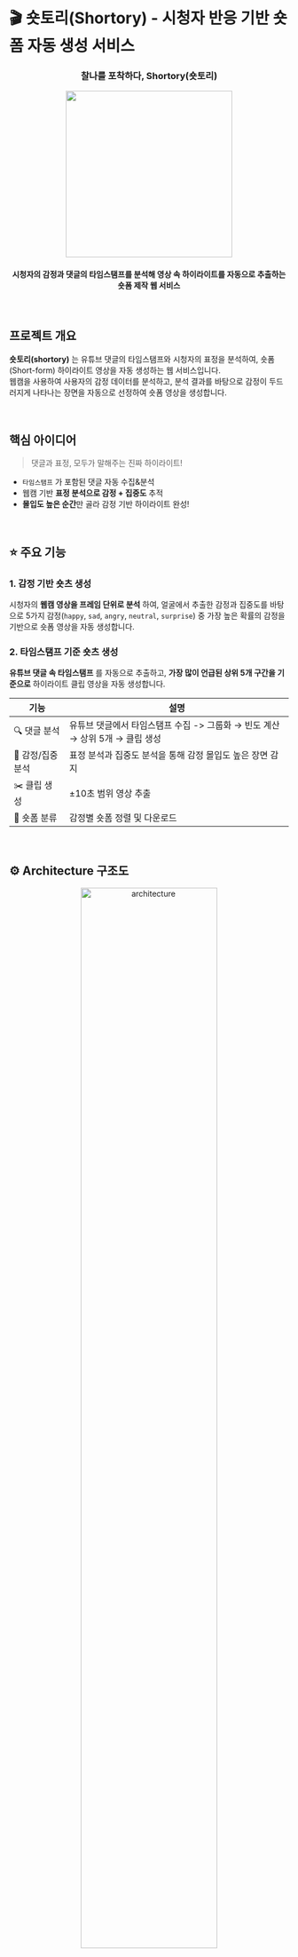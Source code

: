 # 🎬 숏토리(Shortory) - 시청자 반응 기반 숏폼 자동 생성 서비스  


<h3 align="center">찰나를 포착하다, <strong>Shortory(숏토리)</strong></h3>






<p align="center">
  <img src="https://github.com/user-attachments/assets/255f9526-a164-4130-b27d-3e6b5ef13110" width="300" />
</p>

 
<h4 align="center">시청자의 감정과 댓글의 타임스탬프를 분석해 영상 속 하이라이트를 자동으로 추출하는 숏폼 제작 웹 서비스</strong></h4>

<br />

## 프로젝트 개요
**숏토리(shortory)** 는 유튜브 댓글의 타임스탬프와 시청자의 표정을 분석하여, 숏폼(Short-form) 하이라이트 영상을 자동 생성하는 웹 서비스입니다.  
웹캠을 사용하여 사용자의 감정 데이터를 분석하고, 분석 결과를 바탕으로 감정이 두드러지게 나타나는 장면을 자동으로 선정하여 숏폼 영상을 생성합니다. 

<br />

## 핵심 아이디어

> 댓글과 표정, 모두가 말해주는 진짜 하이라이트!
> 
- `타임스탬프` 가 포함된 댓글 자동 수집&분석
- 웹캠 기반 **표정 분석으로 감정 + 집중도** 추적
- **몰입도 높은 순간**만 골라 감정 기반 하이라이트 완성!

<br />

## ⭐️ 주요 기능 
### 1. 감정 기반 숏츠 생성

시청자의 **웹캠 영상을 프레임 단위로 분석** 하여, 얼굴에서 추출한 감정과 집중도를 바탕으로 5가지 감정(`happy`, `sad`, `angry`, `neutral`, `surprise`) 중 가장 높은 확률의 감정을 기반으로 숏폼 영상을 자동 생성합니다.

### 2. 타임스탬프 기준 숏츠 생성

**유튜브 댓글 속 타임스탬프** 를 자동으로 추출하고, **가장 많이 언급된 상위 5개 구간을 기준으로** 하이라이트 클립 영상을 자동 생성합니다.

| 기능 | 설명 |
| --- | --- |
| 🔍 댓글 분석 | 유튜브 댓글에서 타임스탬프 수집 -> 그룹화 → 빈도 계산 → 상위 5개 → 클립 생성 |
| 🧠 감정/집중 분석 | 표정 분석과 집중도 분석을 통해 감정 몰입도 높은 장면 감지 |
| ✂️ 클립 생성 | ±10초 범위 영상 추출 |
| 📂 숏폼 분류 | 감정별 숏폼 정렬 및 다운로드 |


<br />

## ⚙️ Architecture 구조도

<p align="center">
  <img src="https://github.com/user-attachments/assets/2f4d1c7e-9c80-481e-a640-e14c72fefcc3" alt="architecture" width="70%">
</p>

<br />

## 타임스탬프(timestamp) 정의

**타임스탬프**는 영상 속 특정 시점을 나타내는 시간 정보로, 일반적으로 `"00:45"`, `"3:15"`, `"12:34"`와 같은 **`분:초` 또는 `시:분:초` 형식**으로 표현됩니다.

유튜브 댓글에서는 시청자들이 인상 깊었던 장면에 대해 “**10:43 아이유 레전드**”처럼 타임스탬프를 남기며 명장면을 직접 표시합니다.

> ✅ 숏토리에서는 이 댓글 속 타임스탬프를 자동 감지하여, 시청자가 선택한 하이라이트 구간을 숏폼 영상으로 자동 생성합니다.
>

<img src="https://github.com/user-attachments/assets/fb7c50c5-995d-4a43-9227-73cd851575a2" alt="타임스탬프 예시" width="60%">

출처: 뿅뿅지구오락실3 tvN D ENT 유튜브 영상 댓글 화면 캡처
<br>
https://www.youtube.com/watch?v=aLF3YHUvm7E 


<br />

## 감정 인식 모델 생성 과정
MobileNetV2 기반 전이 학습(Transfer Learning)과 파인튜닝(Fine-tuning)을 활용하여 감정 인식 모델을 구축하였습니다.
emotion_tl2_model.h5 모델을 다운받아 실행 가능합니다.

아래 버튼을 클릭하면 Colab에서 직접 확인할 수 있습니다:

👉 [![Open In Colab](https://colab.research.google.com/assets/colab-badge.svg)](https://colab.research.google.com/drive/1x7WFKhHi4zHMAH6r4oPw4L2PdZCwyqqW?usp=sharing)

### 1. 데이터 구성
- **데이터셋**: FER2013
- **클래스**: angry, happy, neutral, sad, surprise (총 5개 감정)

### 2. 모델 구조
- **기반 모델**: MobileNetV2 (ImageNet 사전학습)

### 3. 학습 전략
- **1단계 (전이 학습)** →  **2단계 (파인튜닝)** → **클래스 불균형 보정** → **콜백**

#### 📉 Phase 1 Train VS Validation
<img width="600" alt="image" src="https://github.com/user-attachments/assets/c5567d31-d10f-4719-9613-0a7caa605ceb" />

#### 📉 Phase 2 Fine-tuning
<img width="600" alt="image" src="https://github.com/user-attachments/assets/3e408dd9-1cd0-4607-967f-db3828e4e2aa" />


<br />


## 결과 화면
<h4 align="center">[메인 화면]</strong></h4>
<p align="center">
  <img src="https://github.com/user-attachments/assets/ecc7faff-036a-49ef-ae78-73f645144bff" width="700"/>
</p>

<br>
<h4 align="center">[감정 분석 기반 숏폼 생성]</strong></h4>

<p align="center">
  <img src="https://github.com/user-attachments/assets/c1d13bfb-fb07-4805-a288-fe94f46e25ae" width="700"/>
</p>

<p align="center">
  <img src="https://github.com/user-attachments/assets/cd7020b7-423a-4f74-96ee-617b13228042" width="700"/>
</p>

<p align="center">
  <img src="https://github.com/user-attachments/assets/e3357126-5745-46cc-949c-35716c54babf" width="700"/>
</p>

<p align="center">
  <img src="https://github.com/user-attachments/assets/1d266558-a883-4040-b43c-c1818b0b33c2" width="700"/>

<br>
<h4 align="center">[타임스탬프 기반 숏폼 생성]</strong></h4>

<p align="center">
  <img src="https://github.com/user-attachments/assets/8a930645-317e-440b-983e-13675fbcb409" width="700" />
  
<p align="center">
  <img src="https://github.com/user-attachments/assets/612ce1b7-e56e-4361-b134-efd1e6195990" width="700" />

<p align="center">
  <img src="https://github.com/user-attachments/assets/3b49a1d3-f3ec-43e4-9740-119852824c05" width="700" />

</p>

## 실행 방법
**1. 가상환경 및 패키지 설치**
<br>
pip install -r requirements.txt

**2. 감정 인식 모델 다운로드**
<br>
🔗 https://drive.google.com/file/d/18ryNf-Tt2eEFnr6hsnPOJA6nmwyaEuwA/view?usp=share_link

다운로드 후 프로젝트 내의 models 폴더에 저장

**3. Flask 서버 실행**
<br>
python app.py



<br />   

## 프로젝트 폴더 구조

```
shortoty_web/
│
├── backend/                          # 백엔드 로직 처리 (Flask 서버 및 분석 스크립트)
│   ├── app.py                        # 메인 Flask 서버 및 라우팅
│   ├── run_analysis.py               # 실시간 감정 분석 처리 로직
│   └── create_shorts.py              # 댓글 기반 타임스탬프 분석 및 숏폼 생성
│
├── models/                           # 감정 분석을 위한 학습 모델
│   └── emotion_tl2_model.h5          # 감정 분류 모델 (Keras 기반)
│
├── timestamp_uploads/                # 댓글 기반 분석을 위한 원본 영상 저장 폴더
│
├── emotion_uploads/                  # 감정 분석용 원본 영상 저장 폴더
│
├── static/                           # 정적 파일 및 분석 결과 저장소
│   ├── shorts_output/                # 감정 분석 기반 숏폼 영상 결과
│   │   └── categories/               # 감정별 클립 분류 (Angry, Happy, etc.)
│   └── timestamp_output/             # 댓글 기반 숏폼 결과 저장
│
├── frontend/                         # 프론트엔드 화면 구성 (Flask HTML 템플릿)
│   └── templates/
│       ├── home.html                # 메인 진입 페이지
│       ├── emotion_form.html        # 감정 분석용 URL 입력 폼
│       ├── timestamp_form.html      # 댓글 기반 분석 URL 입력 폼
│       ├── loading.html             # 댓글 분석 대기 화면
│       ├── analyzing.html           # 감정 분석 진행 중 화면
│       ├── result.html              # 감정 분석 결과 페이지
│       ├── categories.html          # 감정별 클립 보관함
│       └── shorts_comment_result.html # 댓글 기반 숏폼 결과 및 다운로드
│
├── requirements.txt                  # 의존성 라이브러리 목록
└── README.md                         # 프로젝트 개요 및 설명 문서

```

## 깃허브 폴더 설명

- **backend/** : Flask 서버와 분석 스크립트 (app.py, run_analysis.py, create_shorts.py)
- **models/** : 감정 분석 모델 파일
- **frontend/** : 사용자 인터페이스 HTML 템플릿
- **static/** : 생성된 숏폼 영상 및 감정별 클립 저장 폴더
- **emotion_uploads/** : 감정 분석용 업로드 원본 영상 저장
- **timestamp_uploads/** : 댓글 기반 분석용 업로드 원본 영상 저장

<br />

<p align="center"><strong>
  
## 💚 팀원 소개

<table align="center">
  <thead>
    <tr align="center">
      <th>FULLSTACK</th>
      <th>BACKEND</th>
      <th>AI</th>
      <th>AI & DESIGN</th>
    </tr>
  </thead>
  <tbody>
    <tr align="center">
      <td>황채원</td>
      <td>문성원</td>
      <td>박시현</td>
      <td>한송미</td>
    </tr>
    <tr align="center">
      <td><img src="https://github.com/user-attachments/assets/0a99a63f-3aee-4581-b3c6-f8d7a3017a27" width="100"/></td>
      <td><img src="https://github.com/user-attachments/assets/bb1d2e9a-f1e6-4a12-ba8c-19bcfcab2492" width="100"/></td>
      <td><img src="https://github.com/user-attachments/assets/ce52b7d9-39cc-4004-ac1b-9caf91b4b8e6" width="100"/></td>
      <td><img src="https://github.com/user-attachments/assets/07d9bece-9517-4d7f-9bf3-b553fbb877cb" width="100"/></td>
    </tr>
    <tr align="center">
      <td><a href="https://github.com/ChaewonHwang-01">ChaewonHwang-01</a></td>
      <td><a href="https://github.com/m-seongwon">m-seongwon</a></td>
      <td><a href="https://github.com/Sihyun32">Sihyun32</a></td>
      <td><a href="https://github.com/0weny">0weny</a></td>
    </tr>
  </tbody>
</table>
